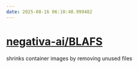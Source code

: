 ```yaml
---
date: 2025-08-16 06:10:40.999482
---
```


# [negativa-ai/BLAFS](https://github.com/negativa-ai/BLAFS)

shrinks container images by removing unused files